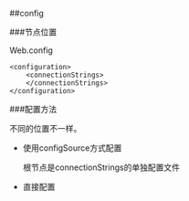 ﻿##config

###节点位置

Web.config

```xaml
<configuration>
    <connectionStrings>
    </connectionStrings>
</configuration>
```

###配置方法

不同的位置不一样。

* 使用configSource方式配置

    根节点是connectionStrings的单独配置文件

* 直接配置